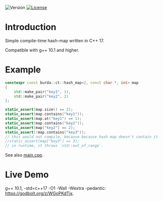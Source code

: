 ![Version](https://img.shields.io/badge/C++17-blue.svg)
[![License](https://img.shields.io/badge/license-MIT_License-blue.svg?style=flat)](LICENSE)

# Introduction
Simple compile-time hash-map written in C++ 17.

Compatible with g++ 10.1 and higher.

# Example
```cpp
constexpr const burda::ct::hash_map<2, const char *, int> map
{
    std::make_pair("key1", 1),
    std::make_pair("key2", 2)
};

static_assert(map.size() == 2);
static_assert(map.contains("key1"));
static_assert(map.at("key1") == 1);
static_assert(map.contains("key2"));
static_assert(map["key2"] == 2);
static_assert(!map.contains("key3"));
// this would not compile, because because hash map doesn't contain it
//static_assert(map["key3"] == 3);
// in runtime, it throws `std::out_of_range`. 
```

See also [main.cpp](main.hpp).

# Live Demo
g++ 10.1, -std=c++17 -O1 -Wall -Wextra -pedantic: https://godbolt.org/z/WGoPKdTjx.
